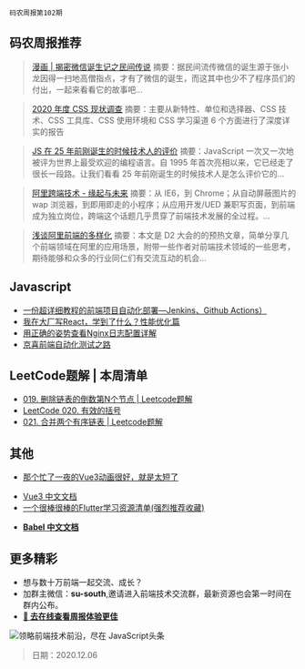 `码农周报第102期`

## 码农周报推荐

> [漫画 | 揭密微信诞生记之民间传说](https://mp.weixin.qq.com/s/sbsGwwc2DH1C-h66c2LAFw)
> 摘要：据民间流传微信的诞生源于张小龙因得一扫地高僧指点，才有了微信的诞生，而这其中也少不了程序员们的付出，一起来看看它的故事吧…

> [2020 年度 CSS 现状调查](https://2020.stateofcss.com/zh-Hans/)
> 摘要：主要从新特性、单位和选择器、CSS 技术、CSS 工具库、CSS 使用环境和 CSS 学习渠道 6 个方面进行了深度详实的报告


> [JS 在 25 年前刚诞生的时候技术人的评价](https://superhighway.dev/javascript-25-years-1995)
> 摘要：JavaScript 一次又一次地被评为世界上最受欢迎的编程语言。自 1995 年首次亮相以来，它已经走了很长一段路。让我们看看 25 年前刚诞生的时候技术人是怎么评价它的…

> [阿里跨端技术 - 缘起与未来](https://mp.weixin.qq.com/s/UOqFmTRKvUtnyAenov4MDw)
> 摘要：从 IE6，到 Chrome；从自动屏蔽图片的 wap 浏览器，到即用即走的小程序；从应用开发/UED 兼职写页面，到前端成为独立岗位，跨端这个话题几乎贯穿了前端技术发展的全过程。…


> [浅谈阿里前端的多样化](https://javascriptweekly.com/link/63264/web)
> 摘要：本文是 D2 大会的的预热文章，简单分享几个前端领域在阿里的应用场景，附带一些作者对前端技术领域的一些思考，期待能够和众多的行业同仁们有交流互动的机会…



## Javascript

+  [一份超详细教程的前端项目自动化部署—Jenkins、Github Actions）](https://www.javascriptc.com/4584.html)
+  [我在大厂写React，学到了什么？性能优化篇](https://www.javascriptc.com/4578.html)
+  [用正确的姿势查看Nginx日志配置详解](https://www.javascriptc.com/4237.html)
+  [京喜前端自动化测试之路](https://www.javascriptc.com/4315.html)


## LeetCode题解 | 本周清单
- [019. 删除链表的倒数第N个节点 | Leetcode题解](https://mp.weixin.qq.com/s/hkYnqRLFONj8AmyUU3ghhQ)
- [LeetCode 020. 有效的括号](https://www.javascriptc.com/4380.html)
- [021. 合并两个有序链表 | Leetcode题解](https://mp.weixin.qq.com/s/_MISIDzvJnk8B_W4D2FBhg)


## 其他

- [那个忙了一夜的Vue3动画很好，就是太短了](https://www.javascriptc.com/4550.html)
+ [Vue3 中文文档](https://www.javascriptc.com/vue3js/)
+ [一个很棒很棒的Flutter学习资源清单(强烈推荐收藏)](https://www.javascriptc.com/4652.html)
- **[Babel 中文文档](https://www.javascriptc.com/docs/babel-manual)**


## 更多精彩

- 想与数十万前端一起交流、成长？
- 加群主微信：**su-south**,邀请进入前端技术交流群，最新资源也会第一时间在群内公布。
- **[:lollipop: 去在线查看周报体验更佳](https://www.javascriptc.com/category/javascript-weekly)**

![领略前端技术前沿，尽在 JavaScript头条](https://user-images.githubusercontent.com/18324563/100540104-2b5d5a00-3276-11eb-90b4-1a8d6a4444b8.png)

> 日期：2020.12.06
